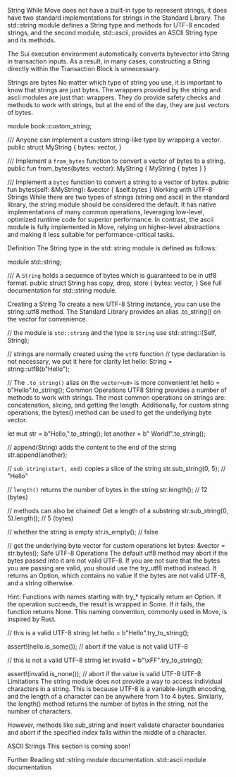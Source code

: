 String
While Move does not have a built-in type to represent strings, it does have two standard implementations for strings in the Standard Library. The std::string module defines a String type and methods for UTF-8 encoded strings, and the second module, std::ascii, provides an ASCII String type and its methods.

The Sui execution environment automatically converts bytevector into String in transaction inputs. As a result, in many cases, constructing a String directly within the Transaction Block is unnecessary.

Strings are bytes
No matter which type of string you use, it is important to know that strings are just bytes. The wrappers provided by the string and ascii modules are just that: wrappers. They do provide safety checks and methods to work with strings, but at the end of the day, they are just vectors of bytes.

module book::custom_string;

/// Anyone can implement a custom string-like type by wrapping a vector.
public struct MyString {
bytes: vector<u8>,
}

/// Implement a `from_bytes` function to convert a vector of bytes to a string.
public fun from_bytes(bytes: vector<u8>): MyString {
MyString { bytes }
}

/// Implement a `bytes` function to convert a string to a vector of bytes.
public fun bytes(self: &MyString): &vector<u8> {
&self.bytes
}
Working with UTF-8 Strings
While there are two types of strings (string and ascii) in the standard library, the string module should be considered the default. It has native implementations of many common operations, leveraging low-level, optimized runtime code for superior performance. In contrast, the ascii module is fully implemented in Move, relying on higher-level abstractions and making it less suitable for performance-critical tasks.

Definition
The String type in the std::string module is defined as follows:

module std::string;

/// A `String` holds a sequence of bytes which is guaranteed to be in utf8 format.
public struct String has copy, drop, store {
bytes: vector<u8>,
}
See full documentation for std::string module.

Creating a String
To create a new UTF-8 String instance, you can use the string::utf8 method. The Standard Library provides an alias .to_string() on the vector<u8> for convenience.

// the module is `std::string` and the type is `String`
use std::string::{Self, String};

// strings are normally created using the `utf8` function
// type declaration is not necessary, we put it here for clarity
let hello: String = string::utf8(b"Hello");

// The `.to_string()` alias on the `vector<u8>` is more convenient
let hello = b"Hello".to_string();
Common Operations
UTF8 String provides a number of methods to work with strings. The most common operations on strings are: concatenation, slicing, and getting the length. Additionally, for custom string operations, the bytes() method can be used to get the underlying byte vector.

let mut str = b"Hello,".to_string();
let another = b" World!".to_string();

// append(String) adds the content to the end of the string
str.append(another);

// `sub_string(start, end)` copies a slice of the string
str.sub_string(0, 5); // "Hello"

// `length()` returns the number of bytes in the string
str.length(); // 12 (bytes)

// methods can also be chained! Get a length of a substring
str.sub_string(0, 5).length(); // 5 (bytes)

// whether the string is empty
str.is_empty(); // false

// get the underlying byte vector for custom operations
let bytes: &vector<u8> = str.bytes();
Safe UTF-8 Operations
The default utf8 method may abort if the bytes passed into it are not valid UTF-8. If you are not sure that the bytes you are passing are valid, you should use the try_utf8 method instead. It returns an Option<String>, which contains no value if the bytes are not valid UTF-8, and a string otherwise.

Hint: Functions with names starting with try\_\* typically return an Option. If the operation succeeds, the result is wrapped in Some. If it fails, the function returns None. This naming convention, commonly used in Move, is inspired by Rust.

// this is a valid UTF-8 string
let hello = b"Hello".try_to_string();

assert!(hello.is_some()); // abort if the value is not valid UTF-8

// this is not a valid UTF-8 string
let invalid = b"\xFF".try_to_string();

assert!(invalid.is_none()); // abort if the value is valid UTF-8
UTF-8 Limitations
The string module does not provide a way to access individual characters in a string. This is because UTF-8 is a variable-length encoding, and the length of a character can be anywhere from 1 to 4 bytes. Similarly, the length() method returns the number of bytes in the string, not the number of characters.

However, methods like sub_string and insert validate character boundaries and abort if the specified index falls within the middle of a character.

ASCII Strings
This section is coming soon!

Further Reading
std::string module documentation.
std::ascii module documentation.
